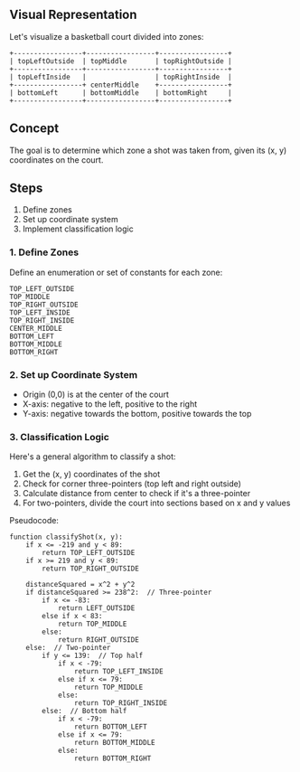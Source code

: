 ## Visual Representation

Let's visualize a basketball court divided into zones:

```
+-----------------+-----------------+-----------------+
| topLeftOutside  | topMiddle       | topRightOutside |
+-----------------+-----------------+-----------------+
| topLeftInside   |                 | topRightInside  |
+-----------------+ centerMiddle    +-----------------+
| bottomLeft      | bottomMiddle    | bottomRight     |
+-----------------+-----------------+-----------------+
```

## Concept

The goal is to determine which zone a shot was taken from, given its (x, y) coordinates on the court.

## Steps

1. Define zones
2. Set up coordinate system
3. Implement classification logic

### 1. Define Zones

Define an enumeration or set of constants for each zone:

```
TOP_LEFT_OUTSIDE
TOP_MIDDLE
TOP_RIGHT_OUTSIDE
TOP_LEFT_INSIDE
TOP_RIGHT_INSIDE
CENTER_MIDDLE
BOTTOM_LEFT
BOTTOM_MIDDLE
BOTTOM_RIGHT
```

### 2. Set up Coordinate System

- Origin (0,0) is at the center of the court
- X-axis: negative to the left, positive to the right
- Y-axis: negative towards the bottom, positive towards the top

### 3. Classification Logic

Here's a general algorithm to classify a shot:

1. Get the (x, y) coordinates of the shot
2. Check for corner three-pointers (top left and right outside)
3. Calculate distance from center to check if it's a three-pointer
4. For two-pointers, divide the court into sections based on x and y values

Pseudocode:

```
function classifyShot(x, y):
    if x <= -219 and y < 89:
        return TOP_LEFT_OUTSIDE
    if x >= 219 and y < 89:
        return TOP_RIGHT_OUTSIDE
    
    distanceSquared = x^2 + y^2
    if distanceSquared >= 238^2:  // Three-pointer
        if x <= -83:
            return LEFT_OUTSIDE
        else if x < 83:
            return TOP_MIDDLE
        else:
            return RIGHT_OUTSIDE
    else:  // Two-pointer
        if y <= 139:  // Top half
            if x < -79:
                return TOP_LEFT_INSIDE
            else if x <= 79:
                return TOP_MIDDLE
            else:
                return TOP_RIGHT_INSIDE
        else:  // Bottom half
            if x < -79:
                return BOTTOM_LEFT
            else if x <= 79:
                return BOTTOM_MIDDLE
            else:
                return BOTTOM_RIGHT
```